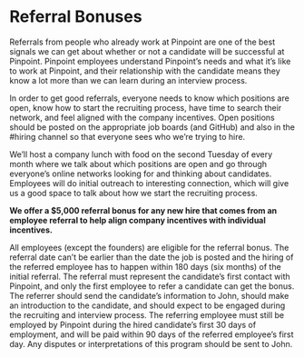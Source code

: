 # Referral Bonuses

Referrals from people who already work at Pinpoint are one of the best signals we can get about whether or not a candidate will be successful at Pinpoint. Pinpoint employees understand Pinpoint’s needs and what it’s like to work at Pinpoint, and their relationship with the candidate means they know a lot more than we can learn during an interview process.

In order to get good referrals, everyone needs to know which positions are open, know how to start the recruiting process, have time to search their network, and feel aligned with the company incentives. Open positions should be posted on the appropriate job boards (and GitHub) and also in the #hiring channel so that everyone sees who we’re trying to hire. 

We’ll host a company lunch with food on the second Tuesday of every month where we talk about which positions are open and go through everyone’s online networks looking for and thinking about candidates. Employees will do initial outreach to interesting connection, which will give us a good space to talk about how we start the recruiting process.

**We offer a $5,000 referral bonus for any new hire that comes from an employee referral to help align company incentives with individual incentives.** 

All employees (except the founders) are eligible for the referral bonus. The referral date can’t be earlier than the date the job is posted and the hiring of the referred employee has to happen within 180 days (six months) of the initial referral. The referral must represent the candidate’s first contact with Pinpoint, and only the first employee to refer a candidate can get the bonus. The referrer should send the candidate’s information to John, should make an introduction to the candidate, and should expect to be engaged during the recruiting and interview process. The referring employee must still be employed by Pinpoint during the hired candidate’s first 30 days of employment, and will be paid within 90 days of the referred employee’s first day. Any disputes or interpretations of this program should be sent to John.
